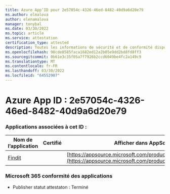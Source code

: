 ```yaml
---
title: Azure App’ID pour 2e57054c-4326-46ed-8482-40d9a6d20e79
ms.author: elmalova
author: elenamalova
manager: tonybal
ms.date: 03/30/2022
ms.topic: article
ms.service: attestation
certification_type: attested
description: Toutes les informations de sécurité et de conformité disponibles pour 2e57054c-4326-46ed-8482-40d9a6d20e79.
ms.openlocfilehash: 98cde0585faca1682ed12a2b05e9dd2bd8fd8ff3
ms.sourcegitcommit: 0b61e3c35f05a7f7926b2ccd6049be4fc2a149c9
ms.translationtype: MT
ms.contentlocale: fr-FR
ms.lasthandoff: 03/30/2022
ms.locfileid: "64552907"
---
```

# <a name="azure-app-id-2e57054c-4326-46ed-8482-40d9a6d20e79"></a>Azure App ID : 2e57054c-4326-46ed-8482-40d9a6d20e79


### <a name="apps-associated-with-this-id"></a>Applications associées à cet ID :
| **Nom de l’application** | **Certifié** | **Afficher dans AppSource** |
|--------------|---------------|-----------------------|
| [Findit](../forward/WA200003849.md) |  | [https://appsource.microsoft.com/product/office/WA200003849](https://appsource.microsoft.com/product/office/WA200003849) |

### <a name="microsoft-365-app-compliance-status"></a>Microsoft 365 conformité des applications
- Publisher statut attestaton : Terminé
